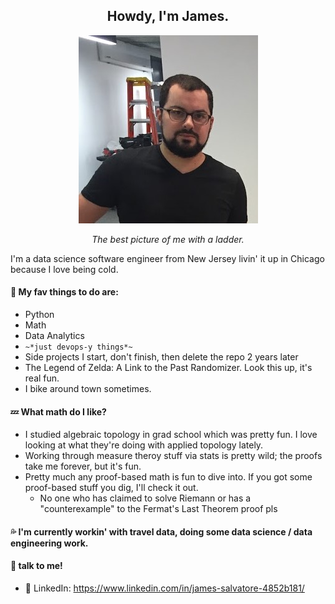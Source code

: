 <h2 align="center">Howdy, I'm James.</h2>

<p align="center">
  <img src="./me_and_ladder.jpg" alt="The Best Picture of me and a ladder">
</p>
  
<p align="center"><i>The best picture of me with a ladder.</i></p>

I'm a data science software engineer from New Jersey livin' it up in Chicago because I love being cold.

#### :sleeping_bed: My fav things to do are:

- Python
- Math
- Data Analytics
- `~*just devops-y things*~`
- Side projects I start, don't finish, then delete the repo 2 years later
- The Legend of Zelda: A Link to the Past Randomizer. Look this up, it's real fun.
- I bike around town sometimes.

#### :zzz: What math do I like?

- I studied algebraic topology in grad school which was pretty fun. I love looking at what they're doing with applied topology lately.
- Working through measure theroy stuff via stats is pretty wild; the proofs take me forever, but it's fun.
- Pretty much any proof-based math is fun to dive into. If you got some proof-based stuff you dig, I'll check it out.
  - No one who has claimed to solve Riemann or has a "counterexample" to the Fermat's Last Theorem proof pls

#### :sweat_drops: I'm currently workin' with travel data, doing some data science / data engineering work.

#### :microphone: talk to me!

- :link: LinkedIn: https://www.linkedin.com/in/james-salvatore-4852b181/
